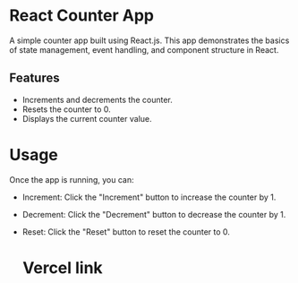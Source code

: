 # React Counter App

A simple counter app built using React.js. This app demonstrates the basics of state management, event handling, and component structure in React.

## Features

- Increments and decrements the counter.
- Resets the counter to 0.
- Displays the current counter value.

# Usage
Once the app is running, you can:

- Increment: Click the "Increment" button to increase the counter by 1.

- Decrement: Click the "Decrement" button to decrease the counter by 1.

- Reset: Click the "Reset" button to reset the counter to 0.

  # Vercel link
  
